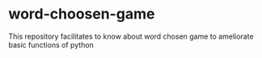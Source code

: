 # word-choosen-game
This repository facilitates to know about word chosen game to ameliorate basic functions of python
